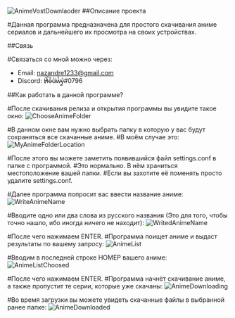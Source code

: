 ![AnimeVostDownlaoder](https://sun9-26.userapi.com/c205820/v205820159/ea61e/6jtc8hlpMmI.jpg)
##Описание проекта

#Данная программа предназначена для простого скачивания аниме сериалов и дальнейшего их просмотра на своих устройствах.

##Связь

#Связаться со мной можно через:
* Email: nazandre1233@gmail.com
* Discord: H̸͂̚o̶͐̄u̷̾͘ẇ̴̾ỷ̴̻#0796

##Как работать в данной программе?

#После скачивания релиза и открытия программы вы увидите такое окно:
![ChooseAnimeFolder](https://i.imgur.com/XJlwDK1.png)

#В данном окне вам нужно выбрать папку в которую у вас будут сохраняться все скачанные аниме.
#В моём случае это:
![MyAnimeFolderLocation](https://i.imgur.com/UCvwffx.png)

#После этого вы можете заметить появившийся файл settings.conf в папке с программой.
#Это нормально. В нём храниться местоположение вашей папки.
#Если вы захотите её поменять просто удалите settings.conf.

#Далее программа попросит вас ввести название аниме:
![WriteAnimeName](https://i.imgur.com/wsBW2PD.png)

#Вводите одно или два слова из русского названия (Это для того, чтобы точно нашло, ибо иногда ничего не находит):
![WritedAnimeName](https://i.imgur.com/M8Z3DR1.png)

#После чего нажимаем ENTER.
#Программа поищет аниме и выдаст результаты по вашему запросу:
![AnimeList](https://i.imgur.com/eLyCnKc.png)

#Вводим в последней строке НОМЕР вашего аниме:
![AnimeListChoosed](https://i.imgur.com/B3RBQWD.png)

#После чего нажимаем ENTER.
#Программа начнёт скачивание аниме, а также пропустит те серии, которые уже скачаны:
![AnimeDownloading](https://i.imgur.com/ZCnufjy.png)

#Во время загрузки вы можете увидеть скачанные файлы в выбранной ранее папке:
![AnimeDownloaded](https://i.imgur.com/OKLCmQa.png)

